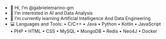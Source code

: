 - 👋 Hi, I’m @gabrielemarino-gm
- 👀 I’m interested in AI and Data Analysis
- 🌱 I’m currently learning Artificial Intelligence And Data Engineering
- 💻 Languages and Tools:
    • C/C++
    • Java
    • Python
    • Kotlin
    • JavaScript
    • PHP
    • HTML
    • CSS
    • MySQL
    • MongoDB
    • Redis
    • Neo4J
    • Docker
    

<!---
gabrielemarino-gm/gabrielemarino-gm is a ✨ special ✨ repository because its `README.md` (this file) appears on your GitHub profile.
You can click the Preview link to take a look at your changes.
--->
